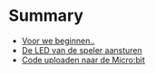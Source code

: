 # Summary

* [Voor we beginnen..](/README.md)
* [De LED van de speler aansturen](de-led-van-de-speler-aansturen.md)
* [Code uploaden naar de Micro:bit](code-uploaden-naar-de-microbit.md)

